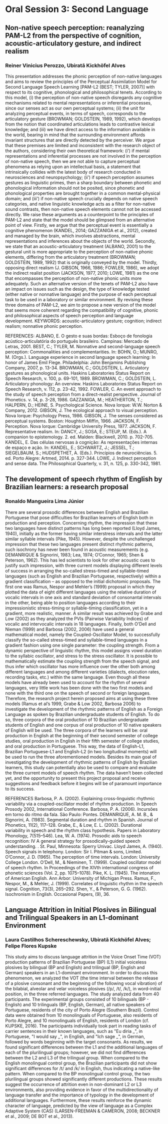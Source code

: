 # Oral Session 3: Second Language

## Non-native speech perception: reanalyzing PAM-L2 from the perspective of cognition, acoustic-articulatory gesture, and indirect realism
### Reiner Vinicius Perozzo, Ubiratã Kickhöfel Alves

This presentation addresses the phonic perception of non-native languages and aims to review the principles of the Perceptual Assimilation Model for Second Language Speech Learning [PAM-L2 (BEST; TYLER, 2007)] with respect to its cognitive, phonological and philosophical tenets. According to this model, (i) the perception of non-native speech disregards any cognitive mechanisms related to mental representations or inferential processes, since our senses act as our own perceptual systems; (ii) the unit for analyzing perceptual events, in terms of speech, corresponds to the articulatory gesture (BROWMAN; GOLDSTEIN, 1989, 1992), which develops from the notion that coordinated articulations leads to contrastive lexical knowledge; and (iii) we have direct access to the information available in the world, bearing in mind that the surrounding environment affords invariant structures that are directly detected by the perceiver. We argue that these premises are limited and inconsistent with the research object of the authors, considering their own theoretical framework: (i’) if mental representations and inferential processes are not involved in the perception of non-native speech, then we are not able to capture perceptual phenomena as relying upon an intellectual basis, a statement that intrinsically collides with the latest body of research conducted in neurosciences and neuropsychology; (ii’) if speech perception assumes gestures as linguistic primes, then a sharp boundary between phonetic and phonological information should not be posited, since phonetic and phonological properties are brought together in a common mental-physical domain; and (iii’) if non-native speech crucially depends on native speech categories, and native linguistic knowledge acts as a filter for non-native sound contrasts, then non-native speech elements cannot not be accessed directly. We raise these arguments as a counterpoint to the principles of PAM-L2 and state that the model should be glimpsed from an alternative point of view. Firstly, we argue that the perceptual event is essentially a cognitive phenomenon (KANDEL, 2014; GAZZANIGA et al., 2012), created and managed by the brain, which involves abstractions, mental representations and inferences about the objects of the world. Secondly, we state that an acoustic-articulatory treatment (ALBANO, 2001) to the gestural unit is more appropriate to the perception of non-native phonic elements, differing from the articulatory treatment (BROWMAN; GOLDSTEIN, 1989, 1992) that is originally conveyed by the model. Thirdly, opposing direct realism (J. GIBSON, 1966, 1986; FOWLER, 1986), we adopt the indirect realist position (JACKSON, 1977, 2010; LOWE, 1981) as the one that encompasses the perception of non-native phonic units more adequately. Such an alternative version of the tenets of PAM-L2 also have an impact on issues such as the design, the type of knowledge tested (either native or nonnative language) and the purpose of each perceptual task to be used in a laboratory or similar environment. By revising these three domains of PAM-L2, we aim to propose a new version of the model that seems more coherent regarding the compatibility of cognitive, phonic and philosophical aspects of speech perception and language development.
KEYWORDS: acoustic-articulatory gesture; cognition; indirect realism; nonnative phonic perception.

REFERENCES:
ALBANO, E. O gesto e suas bordas: Esboço de fonologia acústico-articulatória do português brasileiro. Campinas: Mercado de Letras, 2001.
BEST, C.; TYLER, M. Nonnative and second-language speech perception: Commonalities and complementarities. In: BOHN, O.; MUNRO, M. (Orgs.). Language experience in second language speech learning: In honor of James Emil Flege. Philadelphia: John Benjamins Publishing Company, 2007, p. 13-34.
BROWMAN, C.; GOLDSTEIN, L. Articulatory gestures as phonological units. Haskins Laboratories Status Report on Speech Research, v. 100, p. 69-101, 1989. 
BROWMAN, C.; GOLDSTEIN, L. Articulatory phonology: An overview. Haskins Laboratories Status Report on Speech Research, v. 112, p. 23-42, 1992.
FOWLER, C. An event approach to the study of speech perception from a direct-realist perspective. Journal of Phonetics. v. 14, p. 3-28, 1986.
GAZZANIGA, M.; HEATHERTON, T.; HALPERN, D.; HEINE, S. Psychological Science. Nova Iorque: W.W. Norton & Company, 2012.
GIBSON, J. The ecological approach to visual perception. Nova Iorque: Psychology Press, 1986.
GIBSON, J. The senses considered as perceptual systems. Boston: Houghton Miffin, 1966.
JACKSON, F. Perception. Nova Iorque: Cambridge University Press, 1977.
JACKSON, F. Representative realism. In: DANCY, J.; SOSA, E.; STEUP, M. (Eds.). A companion to epistemology. 2. ed. Malden: Blackwell, 2010. p. 702-705.
KANDEL, E. Das células nervosas à cognição: As representações internas de espaço e ação. In: KANDEL, E.; SCHWARTZ, J.; JESSEL, T.; SIEGELBAUM, S.; HUDSPETHET, A. (Eds.). Princípios de neurociências. 5. ed. Porto Alegre: Artmed, 2014. p. 327-344.
LOWE, J. Indirect perception and sense data. The Philosophical Quarterly, v. 31, n. 125, p. 330-342, 1981.


## The development of speech rhythm of English by Brazilian learners: a research proposal
### Ronaldo Mangueira Lima Júnior

There are several prosodic differences between English and Brazilian Portuguese that pose difficulties for Brazilian learners of English both in production and perception. Concerning rhythm, the impression that these two languages have distinct patterns has long been reported (Lloyd James, 1940), initially as the former having similar interstress intervals and the latter similar syllable intervals (Pike, 1945). However, despite the unchallenged impression that these two languages present distinct rhythmic patterns, such isochrony has never been found in acoustic measurements (e.g. DEMANRIQUE & Signorini, 1983; Lea, 1974; O’Connor, 1965; Shen & Peterson, 1962). This has led scientists to look for other acoustic cues to justify such impression, with three current models displaying different levels of success in arranging the so-called stress-timed and syllable-timed languages (such as English and Brazilian Portuguese, respectively) within a gradient classification – as opposed to the initial dichotomic proposals. The first one was Ramus, Nespor and Mehler’s (1999) proposal in which they plotted the data of eight different languages using the relative duration of vocalic intervals in one axis and standard deviation of consonantal intervals in the other, being able to position languages according to their impressionistic stress-timing or syllable-timing classification, yet in a gradient, more realistic, manner. A similar result was achieved by Grabe and Low (2002) as they analyzed the PVIs (Pairwise Variability Indices) of vocalic and intervocalic intervals in 18 languages. Finally, both O’Dell and Nieman (1999) and Barbosa (2002, 2006) have used a general mathematical model, namely the Coupled-Oscillator Model, to successfully classify the so-called stress-timed and syllable-timed languages in a gradient fashion using one single parameter: the coupling strength. From a dynamic perspective of linguistic rhythm, this model assigns vowel duration to the syllabic oscillator, and stress to the stress oscillator. It is possible to mathematically estimate the coupling strength from the speech signal, and thus infer which oscillator has more influence over the other both among different languages and among different varieties (dialects, elocution rates, recording tasks, etc.) within the same language. Even though all these models have already been used to account for the rhythm of several languages, very little work has been done with the two first models and none with the third one on the speech of second or foreign languages. Therefore, the research project herein proposed aims at using these three models (Ramus et al’s 1999, Grabe & Low 2002, Barbosa 2006) to investigate the development of the rhythmic patterns of English as a Foreign Language as spoken by Brazilian undergraduate students of English. To do so, three corpora of the oral production of 10 Brazilian undergraduate students of English and one corpus of oral production of 10 native speakers of English will be used. The three corpora of the learners will be: oral production in English at the beginning of their second semester of college studies, oral production in English in their fifth semester of college studies, and oral production in Portuguese. This way, the data of English-L1, Brazilian Portuguese-L1 and English-L2 (in two longitudinal moments) will be used to run the three aforementioned models. Besides its main goal of investigating the development of rhythmic patterns of English by Brazilian learners, this study can potentially also be used to compare and evaluate the three current models of speech rhythm. The data haven’t been collected yet, and the opportunity to present this project proposal and receive suggestions and feedback before it begins will be of paramount importance to its success.

REFERENCES
Barbosa, P. A. (2002). Explaining cross-linguistic rhythmic variability via a coupled-oscillator model of rhythm production. In Speech Prosody 2002, International Conference.
Barbosa, P. A. (2006). Incursões em torno do ritmo da fala. São Paulo: Pontes.
DEMANRIQUE, A. M. B., & Signorini, A. (1983). Segmental duration and rhythm in Spanish. Journal of Phonetics, 11(2), 117–128.
Grabe, E., & Low, E. L. (2002). Durational variability in speech and the rhythm class hypothesis. Papers in Laboratory Phonology, 7(515–546).
Lea, W. A. (1974). Prosodic aids to speech recognition: IV A general strategy for prosodically-guided speech understanding. . St. Paul, Minnesota: Sperry Univac.
Lloyd James, A. (1940). Speech signals in telephony. London: Sir I. Pitman & sons, Limited.
O’Connor, J. D. (1965). The perception of time intervals. London: University College London.
O’Dell, M., & Nieminen, T. (1999). Coupled oscillator model of speech rhythm. In Proceedings of the XIVth international congress of phonetic sciences (Vol. 2, pp. 1075–1078).
Pike, K. L. (1945). The intonation of American English. Ann Arbor: University of Michigan Press.
Ramus, F., Nespor, M., & Mehler, J. (1999). Correlates of linguistic rhythm in the speech signal. Cognition, 73(3), 265–292.
Shen, Y., & Peterson, G. G. (1962). Isochronism in English. Occasional Papers, (9), 36.

## Language Attrition in Initial Plosives in Bilingual and Trilingual Speakers in an L1-dominant Environment
### Laura Castilhos Schereschewsky, Ubiratã Kickhöfel Alves; Felipe Flores Kupske

This study aims to discuss language attrition in the Voice Onset Time (VOT) production patterns of Brazilian Portuguese (BP) (L1) initial voiceless plosives by bilingual (BP and English) and trilingual (BP, English and German) speakers in an L1-dominant environment. In order to discuss this phenomenon, we analyzed the VOT (the time interval between the release of a plosive consonant and the beginning of the following vocal vibration) of the bilabial, alveolar and velar voiceless plosives (/p/, /t/, /k/), in word-initial position, in the three referred languages. The study analyzed data from 40 participants. The experimental groups consisted of 10 bilinguals (BP - English) and 10 trilinguals (BP, English, German), all native speakers of Portuguese, residents of the city of Porto Alegre (Southern Brazil). Control data were obtained from 10 monolinguals of Portuguese, also residents of Porto Alegre, and 10 monolinguals of English, residents of London (cf. KUPSKE, 2016). The participants individually took part in reading tasks of carrier sentences in their known languages, such as "Eu diria _", in Portuguese, "I would say _", in English, and "Ich sage _", in German, followed by words beginning with the target consonants. As results, we found significant differences between the L1 and the additional languages of each of the plurilingual groups; however, we did not find differences between the L2 and L3 of the trilingual group. When compared to the English monolingual control group, the Brazilian participants did not show significant differences for /t/ and /k/ in English, thus indicating a native-like pattern. When compared to the BP monolingual control group, the two plurilingual groups showed significantly different productions. These results suggest the occurrence of attrition even in non-dominant L2 or L3 environments, also providing evidence in favor of the multidirectionality of language transfer and the importance of typology in the development of additional languages. Furthermore, these results reinforce the dynamic character of language, predicted by the view of language as a Complex Adaptive System (CAS) (LARSEN-FREEMAN & CAMERON, 2008; BECKNER et al., 2009; DE BOT et al., 2013).


